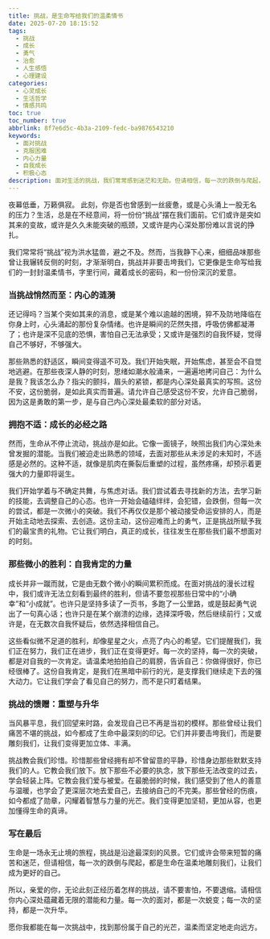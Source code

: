 ```yaml
---
title: 挑战，是生命写给我们的温柔情书
date: 2025-07-20 18:15:52
tags:
  - 挑战
  - 成长
  - 勇气
  - 治愈
  - 人生感悟
  - 心理建设
categories:
  - 心灵成长
  - 生活哲学
  - 情感共鸣
toc: true
toc_number: true
abbrlink: 8f7e6d5c-4b3a-2109-fedc-ba9876543210
keywords:
  - 面对挑战
  - 克服困难
  - 内心力量
  - 自我成长
  - 积极心态
description: 面对生活的挑战，我们常常感到迷茫和无助。但请相信，每一次的跌倒与爬起，都是生命在温柔地雕刻我们。这篇文章将带你走进内心深处，感受挑战带来的蜕变与力量，学会拥抱不确定，发现那个更坚韧、更温暖的自己。
---
```


夜幕低垂，万籁俱寂。
此刻，你是否也曾感到一丝疲惫，或是心头涌上一股无名的压力？生活，总是在不经意间，将一份份“挑战”摆在我们面前。它们或许是突如其来的变故，或许是久久未能突破的瓶颈，又或许是内心深处那份难以言说的挣扎。

我们常常将“挑战”视为洪水猛兽，避之不及。然而，当我静下心来，细细品味那些曾让我辗转反侧的时刻，才渐渐明白，挑战并非要击垮我们，它更像是生命写给我们的一封封温柔情书，字里行间，藏着成长的密码，和一份份深沉的爱意。

### 当挑战悄然而至：内心的涟漪

还记得吗？当某个突如其来的消息，或是某个难以逾越的困境，猝不及防地降临在你身上时，心头涌起的那份复杂情绪。也许是瞬间的茫然失措，呼吸仿佛都凝滞了；也许是深不见底的恐惧，害怕自己无法承受；又或许是强烈的自我怀疑，觉得自己不够好，不够强大。

那些熟悉的舒适区，瞬间变得遥不可及。我们开始失眠，开始焦虑，甚至会不自觉地逃避。在那些夜深人静的时刻，思绪如潮水般涌来，一遍遍地拷问自己：为什么是我？我该怎么办？指尖的颤抖，眉头的紧锁，都是内心深处最真实的写照。这份不安，这份脆弱，是如此真实而普遍。请允许自己感受这份不安，允许自己脆弱，因为这是勇敢的第一步，是与自己内心深处最柔软的部分对话。

### 拥抱不适：成长的必经之路

然而，生命从不停止流动，挑战亦是如此。它像一面镜子，映照出我们内心深处未曾发掘的潜能。当我们被迫走出熟悉的领域，去面对那些从未涉足的未知时，不适感是必然的。这种不适，就像是肌肉在撕裂后重塑的过程，虽然疼痛，却预示着更强大的力量即将诞生。

我们开始学着与不确定共舞，与焦虑对话。我们尝试着去寻找新的方法，去学习新的技能，去调整自己的心态。也许一开始会磕磕绊绊，会犯错，会跌倒，但每一次的尝试，都是一次微小的突破。我们不再仅仅是那个被动接受命运安排的人，而是开始主动地去探索、去创造。这份主动，这份迎难而上的勇气，正是挑战所赋予我们的最宝贵的礼物。它让我们明白，真正的成长，往往发生在那些我们最不想面对的时刻。

### 那些微小的胜利：自我肯定的力量

成长并非一蹴而就，它是由无数个微小的瞬间累积而成。在面对挑战的漫长过程中，我们或许无法立刻看到最终的胜利，但请不要忽视那些日常中的“小确幸”和“小成就”。也许只是坚持多读了一页书，多跑了一公里路，或是鼓起勇气说出了一句真心话；也许只是在某个崩溃的边缘，选择深呼吸，然后继续前行；又或许是，在无数次自我怀疑后，依然选择相信自己。

这些看似微不足道的胜利，却像星星之火，点亮了内心的希望。它们提醒我们，我们正在努力，我们正在进步，我们正在变得更好。每一次的坚持，每一次的突破，都是对自我的一次肯定。请温柔地拍拍自己的肩膀，告诉自己：你做得很好，你已经很棒了。这份自我肯定，是我们在黑暗中前行的光，是支撑我们继续走下去的强大动力。它让我们学会了看见自己的努力，而不是只盯着结果。

### 挑战的馈赠：重塑与升华

当风暴平息，我们回望来时路，会发现自己已不再是当初的模样。那些曾经让我们痛苦不堪的挑战，如今都成了生命中最深刻的印记。它们并非要击垮我们，而是要雕刻我们，让我们变得更加立体、丰满。

挑战教会我们珍惜。珍惜那些曾经拥有却不曾留意的平静，珍惜身边那些默默支持我们的人。它教会我们放下。放下那些不必要的执念，放下那些无法改变的过去，学会轻装上阵。它教会我们爱与被爱。在最脆弱的时候，我们感受到了他人的善意与温暖，也学会了更深层次地去爱自己，去接纳自己的不完美。那些曾经的伤痕，如今都成了勋章，闪耀着智慧与力量的光芒。我们变得更加坚韧，更加从容，也更加懂得生命的真谛。

### 写在最后

生命是一场永无止境的旅程，挑战是沿途最深刻的风景。它们或许会带来短暂的痛苦和迷茫，但请相信，每一次的跌倒与爬起，都是生命在温柔地雕刻我们，让我们成为更好的自己。

所以，亲爱的你，无论此刻正经历着怎样的挑战，请不要害怕，不要退缩。请相信你内心深处蕴藏着无限的潜能和力量。每一次的面对，都是一次蜕变；每一次的坚持，都是一次升华。

愿你我都能在每一次挑战中，找到那份属于自己的光芒，温柔而坚定地走向远方。